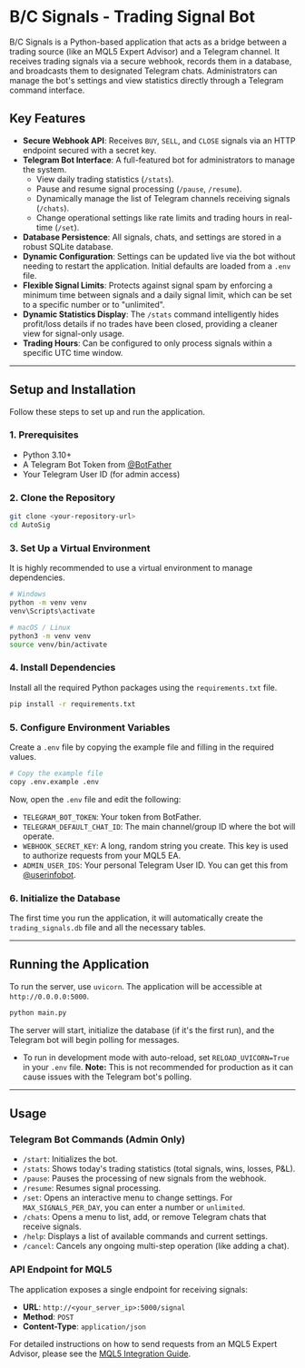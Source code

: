 # B/C Signals - Trading Signal Bot

B/C Signals is a Python-based application that acts as a bridge between a trading source (like an MQL5 Expert Advisor) and a Telegram channel. It receives trading signals via a secure webhook, records them in a database, and broadcasts them to designated Telegram chats. Administrators can manage the bot's settings and view statistics directly through a Telegram command interface.

## Key Features

-   **Secure Webhook API**: Receives `BUY`, `SELL`, and `CLOSE` signals via an HTTP endpoint secured with a secret key.
-   **Telegram Bot Interface**: A full-featured bot for administrators to manage the system.
    -   View daily trading statistics (`/stats`).
    -   Pause and resume signal processing (`/pause`, `/resume`).
    -   Dynamically manage the list of Telegram channels receiving signals (`/chats`).
    -   Change operational settings like rate limits and trading hours in real-time (`/set`).
-   **Database Persistence**: All signals, chats, and settings are stored in a robust SQLite database.
-   **Dynamic Configuration**: Settings can be updated live via the bot without needing to restart the application. Initial defaults are loaded from a `.env` file.
-   **Flexible Signal Limits**: Protects against signal spam by enforcing a minimum time between signals and a daily signal limit, which can be set to a specific number or to "unlimited".
-   **Dynamic Statistics Display**: The `/stats` command intelligently hides profit/loss details if no trades have been closed, providing a cleaner view for signal-only usage.
-   **Trading Hours**: Can be configured to only process signals within a specific UTC time window.

---

## Setup and Installation

Follow these steps to set up and run the application.

### 1. Prerequisites

-   Python 3.10+
-   A Telegram Bot Token from [@BotFather](https://t.me/BotFather)
-   Your Telegram User ID (for admin access)

### 2. Clone the Repository

```bash
git clone <your-repository-url>
cd AutoSig
```

### 3. Set Up a Virtual Environment

It is highly recommended to use a virtual environment to manage dependencies.

```bash
# Windows
python -m venv venv
venv\Scripts\activate

# macOS / Linux
python3 -m venv venv
source venv/bin/activate
```

### 4. Install Dependencies

Install all the required Python packages using the `requirements.txt` file.

```bash
pip install -r requirements.txt
```

### 5. Configure Environment Variables

Create a `.env` file by copying the example file and filling in the required values.

```bash
# Copy the example file
copy .env.example .env
```

Now, open the `.env` file and edit the following:

-   `TELEGRAM_BOT_TOKEN`: Your token from BotFather.
-   `TELEGRAM_DEFAULT_CHAT_ID`: The main channel/group ID where the bot will operate.
-   `WEBHOOK_SECRET_KEY`: A long, random string you create. This key is used to authorize requests from your MQL5 EA.
-   `ADMIN_USER_IDS`: Your personal Telegram User ID. You can get this from [@userinfobot](https://t.me/userinfobot).

### 6. Initialize the Database

The first time you run the application, it will automatically create the `trading_signals.db` file and all the necessary tables.

---

## Running the Application

To run the server, use `uvicorn`. The application will be accessible at `http://0.0.0.0:5000`.

```bash
python main.py
```

The server will start, initialize the database (if it's the first run), and the Telegram bot will begin polling for messages.

-   To run in development mode with auto-reload, set `RELOAD_UVICORN=True` in your `.env` file. **Note:** This is not recommended for production as it can cause issues with the Telegram bot's polling.

---

## Usage

### Telegram Bot Commands (Admin Only)

-   `/start`: Initializes the bot.
-   `/stats`: Shows today's trading statistics (total signals, wins, losses, P&L).
-   `/pause`: Pauses the processing of new signals from the webhook.
-   `/resume`: Resumes signal processing.
-   `/set`: Opens an interactive menu to change settings. For `MAX_SIGNALS_PER_DAY`, you can enter a number or `unlimited`.
-   `/chats`: Opens a menu to list, add, or remove Telegram chats that receive signals.
-   `/help`: Displays a list of available commands and current settings.
-   `/cancel`: Cancels any ongoing multi-step operation (like adding a chat).

### API Endpoint for MQL5

The application exposes a single endpoint for receiving signals:

-   **URL**: `http://<your_server_ip>:5000/signal`
-   **Method**: `POST`
-   **Content-Type**: `application/json`

For detailed instructions on how to send requests from an MQL5 Expert Advisor, please see the [MQL5 Integration Guide](MQL5_Integration_Guide.md).
